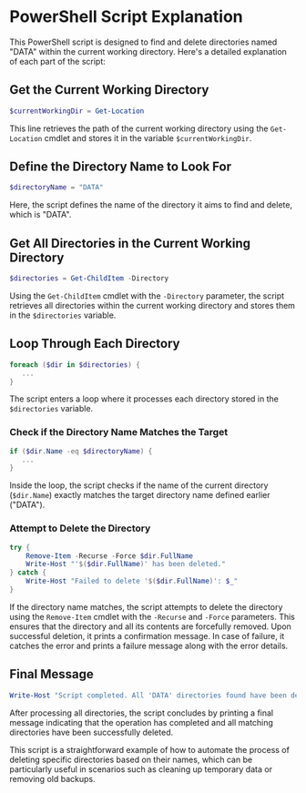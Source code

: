 # PowerShell Script Explanation

This PowerShell script is designed to find and delete directories named "DATA" within the current working directory. Here's a detailed explanation of each part of the script:

## Get the Current Working Directory

```powershell
$currentWorkingDir = Get-Location
```

This line retrieves the path of the current working directory using the `Get-Location` cmdlet and stores it in the variable `$currentWorkingDir`.

## Define the Directory Name to Look For

```powershell
$directoryName = "DATA"
```

Here, the script defines the name of the directory it aims to find and delete, which is "DATA".

## Get All Directories in the Current Working Directory

```powershell
$directories = Get-ChildItem -Directory
```

Using the `Get-ChildItem` cmdlet with the `-Directory` parameter, the script retrieves all directories within the current working directory and stores them in the `$directories` variable.

## Loop Through Each Directory

```powershell
foreach ($dir in $directories) {
   ...
}
```

The script enters a loop where it processes each directory stored in the `$directories` variable.

### Check if the Directory Name Matches the Target

```powershell
if ($dir.Name -eq $directoryName) {
   ...
}
```

Inside the loop, the script checks if the name of the current directory (`$dir.Name`) exactly matches the target directory name defined earlier ("DATA").

### Attempt to Delete the Directory

```powershell
try {
    Remove-Item -Recurse -Force $dir.FullName
    Write-Host "'$($dir.FullName)' has been deleted."
} catch {
    Write-Host "Failed to delete '$($dir.FullName)': $_"
}
```

If the directory name matches, the script attempts to delete the directory using the `Remove-Item` cmdlet with the `-Recurse` and `-Force` parameters. This ensures that the directory and all its contents are forcefully removed. Upon successful deletion, it prints a confirmation message. In case of failure, it catches the error and prints a failure message along with the error details.

## Final Message

```powershell
Write-Host "Script completed. All 'DATA' directories found have been deleted."
```

After processing all directories, the script concludes by printing a final message indicating that the operation has completed and all matching directories have been successfully deleted.

This script is a straightforward example of how to automate the process of deleting specific directories based on their names, which can be particularly useful in scenarios such as cleaning up temporary data or removing old backups.

